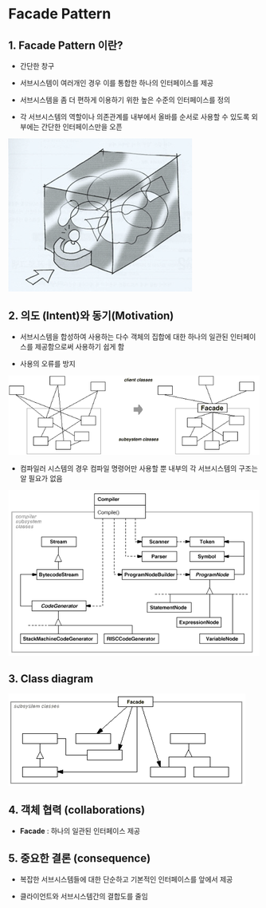 # Facade Pattern

## 1. Facade Pattern 이란?

- 간단한 창구

- 서브시스템이 여러개인 경우 이를 통합한 하나의 인터페이스를 제공

- 서브시스템을 좀 더 편하게 이용하기 위한 높은 수준의 인터페이스를 정의 

- 각 서브시스템의 역할이나 의존관계를 내부에서 올바를 순서로 사용할 수 있도록 외부에는 간단한 인터페이스만을 오픈

![facade](./img/facade.png)

## 2. 의도 (Intent)와 동기(Motivation)

- 서브시스템을 합성하여 사용하는 다수 객체의 집합에 대한 하나의 일관된 인터페이스를 제공함으로써 사용하기 쉽게 함

- 사용의 오류를 방지

![facade4](./img/facade4.png)


- 컴파일러 시스템의 경우 컴파일 명령어만 사용할 뿐 내부의 각 서브시스템의 구조는 알 필요가 없음

![facade2](./img/facade2.png)

## 3. Class diagram

![facade3](./img/facade3.png)


## 4. 객체 협력 (collaborations)

- **Facade** : 하나의 일관된 인터페이스 제공


## 5. 중요한 결론 (consequence)

- 복잡한 서브시스템들에 대한 단순하고 기본적인 인터페이스를 앞에서 제공

- 클라이언트와 서브시스템간의 결합도를 줄임



